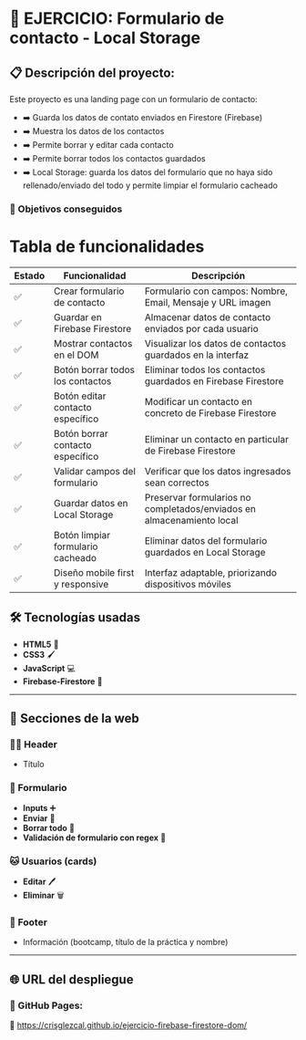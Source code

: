 # 🧾 EJERCICIO: Formulario de contacto - Local Storage

## 📋 Descripción del proyecto:

Este proyecto es una landing page con un formulario de contacto:
- ➡️ Guarda los datos de contato enviados en Firestore (Firebase)
- ➡️ Muestra los datos de los contactos
- ➡️ Permite borrar y editar cada contacto
- ➡️ Permite borrar todos los contactos guardados
- ➡️ Local Storage: guarda los datos del formulario que no haya sido rellenado/enviado del todo y permite limpiar el formulario cacheado


### 🎯 Objetivos conseguidos

# Tabla de funcionalidades

| Estado | Funcionalidad | Descripción |
|--------|---------------|-------------|
| ✅ | Crear formulario de contacto | Formulario con campos: Nombre, Email, Mensaje y URL imagen |
| ✅ | Guardar en Firebase Firestore | Almacenar datos de contacto enviados por cada usuario |
| ✅ | Mostrar contactos en el DOM | Visualizar los datos de contactos guardados en la interfaz |
| ✅ | Botón borrar todos los contactos | Eliminar todos los contactos guardados en Firebase Firestore |
| ✅ | Botón editar contacto específico | Modificar un contacto en concreto de Firebase Firestore |
| ✅ | Botón borrar contacto específico | Eliminar un contacto en particular de Firebase Firestore |
| ✅ | Validar campos del formulario | Verificar que los datos ingresados sean correctos |
| ✅ | Guardar datos en Local Storage | Preservar formularios no completados/enviados en almacenamiento local |
| ✅ | Botón limpiar formulario cacheado | Eliminar datos del formulario guardados en Local Storage |
| ✅ | Diseño mobile first y responsive | Interfaz adaptable, priorizando dispositivos móviles |


## 🛠️ Tecnologías usadas

- **HTML5** 📝
- **CSS3** 🖌️
- **JavaScript** 💻
- **Firebase-Firestore** 📁

---

## 📑 Secciones de la web

### 👩🏽 Header
- Título

### 🧾 Formulario
- **Inputs** ➕
- **Enviar** 📨
- **Borrar todo** 🚮
- **Validación de formulario con regex** 🔐

### 🐱 Usuarios (cards)
- **Editar** 🖊️ 
- **Eliminar** 🗑️ 

### 👟 Footer
- Información (bootcamp, título de la práctica y nombre)

---

## 🌐 URL del despliegue

### 🚀 GitHub Pages:

🔗 https://crisglezcal.github.io/ejercicio-firebase-firestore-dom/








